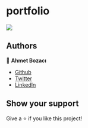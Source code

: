# portfolio
[![](https://img.shields.io/badge/Microverse-blueviolet)](https://www.microverse.org/?grsf=04r25h)

## Authors

👤 **Ahmet Bozacı**
- [Github](https://github.com/ahmetbozaci)
- [Twitter](https://twitter.com/ahmtbozaci)
- [LinkedIn](https://www.linkedin.com/in/ahmetbozaci/)

<!-- Live Link -->

## Show your support

Give a ⭐️ if you like this project!

